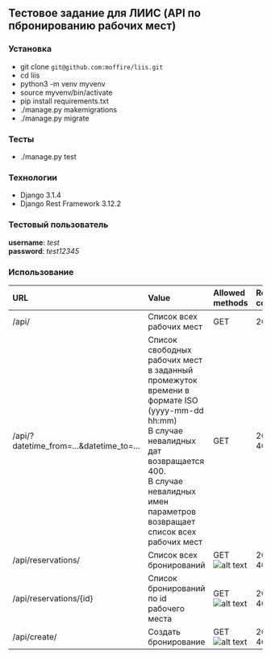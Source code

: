 ## Тестовое задание для ЛИИС (API по пбронированию рабочих мест)


### Установка
* git clone `git@github.com:moffire/liis.git`
* cd liis
* python3 -m venv myvenv
* source myvenv/bin/activate
* pip install requirements.txt
* ./manage.py makemigrations
* ./manage.py migrate

### Тесты
* ./manage.py test

### Технологии
* Django 3.1.4
* Django Rest Framework 3.12.2

### Тестовый пользователь
**username**: *test*<br>
**password**: *test12345*

### Использование
| URL       | Value                | Allowed methods | Response code |
| :------------- |:------------------| :-----| :-----|
| /api/    | Cписок всех рабочих мест    | GET | 200 |
| /api/?datetime_from=...&datetime_to=...  | Cписок свободных рабочих мест в заданный промежуток времени в формате ISO (yyyy-mm-dd hh:mm)<br>В случае невалидных дат возвращается 400.<br>В случае невалидных имен параметров возвращает список всех рабочих мест| GET | 200<br>400 |
| /api/reservations/    | Cписок всех бронирований    | GET<br>![alt text](https://img.shields.io/static/v1?label=&message=AUTH&color=red "AUTH") | 200<br>403 |
| /api/reservations/{id}    | Cписок бронирований по id рабочего места   | GET<br>![alt text](https://img.shields.io/static/v1?label=&message=AUTH&color=red "AUTH") | 200<br>403 |
| /api/create/    | Создать бронирование    | GET<br>![alt text](https://img.shields.io/static/v1?label=&message=AUTH&color=red "AUTH") | 201<br>403 |
